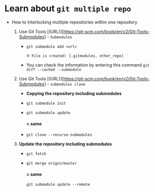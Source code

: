 # Learn about `git multiple repo`

* How to Interlocking multiple repositories within one repository

  1. Use Git Tools [(URL)][https://git-scm.com/book/en/v2/Git-Tools-Submodules] - `Submodules`

     * ```git bash
       git submodule add <url>
       
       ※ File is created: [.gitmodules, other_repo]
       ```

     * You can check the information by entering this command `git diff --cached --submodule`

     

  2. Use Git Tools [(URL)][https://git-scm.com/book/en/v2/Git-Tools-Submodules] - `submodules clone`

     * **Copying the repository including submodules**

     * ```git bash
       git submodule init
       ```

     * ```git bash
       git submodule update
       ```

       

       #### = same

     * ```git bash
       git clone --recurse-submodules
       ```

     

  3. **Update the repository including submodules**

     * ```git bash
       git fetch
       ```

     * ```git bash
       git merge origin/master
       ```

       

       #### = same

       ```
       git submodule update --remote
       ```

       
